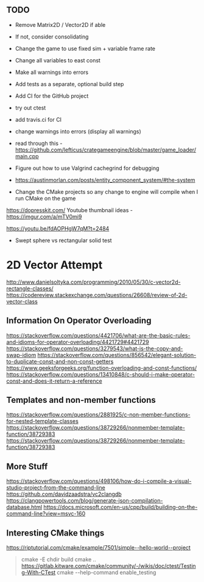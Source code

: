 ## TODO
- Remove Matrix2D / Vector2D if able
 - If not, consider consolidating
- Change the game to use fixed sim + variable frame rate

- Change all variables to east const

- Make all warnings into errors
- Add tests as a separate, optional build step
- Add CI for the GitHub project
- try out ctest
- add travis.ci for CI
- change warnings into errors (display all warnings)
- read through this - https://github.com/lefticus/crategameengine/blob/master/game_loader/main.cpp
- Figure out how to use Valgrind cachegrind for debugging
 - https://austinmorlan.com/posts/entity_component_system/#the-system
- Change the CMake projects so any change to engine will compile when
  I run CMake on the game

https://dopresskit.com/
Youtube thumbnail ideas - https://imgur.com/a/mTV0mi9

https://youtu.be/fdAOPHgW7qM?t=2484
- Swept sphere vs rectangular solid test



# 2D Vector Attempt
http://www.danielsoltyka.com/programming/2010/05/30/c-vector2d-rectangle-classes/
https://codereview.stackexchange.com/questions/26608/review-of-2d-vector-class


## Information On Operator Overloading
https://stackoverflow.com/questions/4421706/what-are-the-basic-rules-and-idioms-for-operator-overloading/4421729#4421729
https://stackoverflow.com/questions/3279543/what-is-the-copy-and-swap-idiom
https://stackoverflow.com/questions/856542/elegant-solution-to-duplicate-const-and-non-const-getters
https://www.geeksforgeeks.org/function-overloading-and-const-functions/
https://stackoverflow.com/questions/13410848/c-should-i-make-operator-const-and-does-it-return-a-reference

## Templates and non-member functions
https://stackoverflow.com/questions/2881925/c-non-member-functions-for-nested-template-classes
https://stackoverflow.com/questions/38729266/nonmember-template-function/38729383
https://stackoverflow.com/questions/38729266/nonmember-template-function/38729383


## More Stuff


https://stackoverflow.com/questions/498106/how-do-i-compile-a-visual-studio-project-from-the-command-line
https://github.com/davidzaadstra/vc2clangdb
https://clangpowertools.com/blog/generate-json-compilation-database.html
https://docs.microsoft.com/en-us/cpp/build/building-on-the-command-line?view=msvc-160


## Interesting CMake things
https://riptutorial.com/cmake/example/7501/simple--hello-world--project
> cmake -E chdir build cmake ..
https://gitlab.kitware.com/cmake/community/-/wikis/doc/ctest/Testing-With-CTest
> cmake --help-command enable_testing
